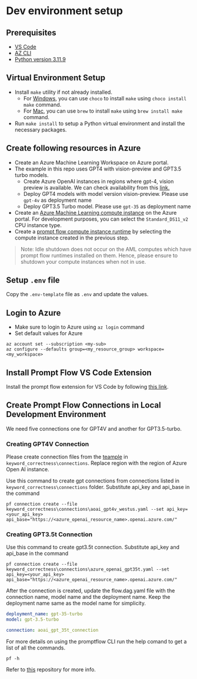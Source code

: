# Dev environment setup

## Prerequisites

- [VS Code](https://code.visualstudio.com/download)
- [AZ CLI](https://learn.microsoft.com/en-us/cli/azure/install-azure-cli)
- [Python version 3.11.9](https://www.python.org/downloads/release/python-3119/)

## Virtual Environment Setup

- Install `make` utility if not already installed.
  - For [Windows](https://community.chocolatey.org/packages/make), you can use `choco` to install `make` using `choco install make` command.
  - For [Mac](https://formulae.brew.sh/formula/make), you can use `brew` to install `make` using `brew install make` command.
- Run `make install` to setup a Python virtual environment and install the necessary packages.

## Create following resources in Azure
- Create an Azure Machine Learning Workspace on Azure portal.
- The example in this repo uses GPT4 with vision-preview and GPT3.5 turbo models. 
  -  Create Azure OpenAI instances in regions where gpt-4, vision preview is available. We can check availability from this [link.](https://learn.microsoft.com/en-us/azure/ai-services/openai/concepts/models#gpt-4-and-gpt-4-turbo-preview-model-availability)
  - Deploy GPT4 models with model version vision-preview. Please use `gpt-4v` as deployment name
  -  Deploy GPT3.5 Turbo model. Please use `gpt-35` as deployment name
- Create an [Azure Machine Learning compute instance](https://learn.microsoft.com/en-us/azure/machine-learning/how-to-create-compute-instance?view=azureml-api-2&tabs=azure-studio) on the Azure portal. For development purposes, you can select the `Standard_DS11_v2` CPU instance type.
- Create a [prompt flow compute instance runtime](https://learn.microsoft.com/en-us/azure/machine-learning/prompt-flow/how-to-create-manage-runtime?view=azureml-api-2&tabs=cli%2Cpython#create-a-compute-instance-runtime-on-a-runtime-page) by selecting the compute instance created in the previous step.

> Note: Idle shutdown does not occur on the AML computes which have prompt flow runtimes installed on them. Hence, please ensure to shutdown your compute instances when not in use.

## Setup `.env` file

Copy the `.env-template` file as `.env` and update the values.

## Login to Azure

- Make sure to login to Azure using `az login` command
- Set default values for Azure

```cli
az account set --subscription <my-sub>
az configure --defaults group=<my_resource_group> workspace=<my_workspace>
```

## Install Prompt Flow VS Code Extension

Install the prompt flow extension for VS Code by following [this link](https://marketplace.visualstudio.com/items?itemName=prompt-flow.prompt-flow).

## Create Prompt Flow Connections in Local Development Environment

We need five connections one for GPT4V and another for GPT3.5-turbo.

### Creating GPT4V Connection

Please create connection files from the [teample](../keyword_correctness/connections/aoai_gpt4v_region.yaml) in `keyword_correctness\connections`. Replace region with the region of Azure Open AI instance.

Use this command to create gpt connections from connections listed in `keyword_correctness\connections` folder. Substitute api_key and api_base in the command

```shell
pf connection create --file keyword_correctness\connections\aoai_gpt4v_westus.yaml --set api_key=<your_api_key> api_base="https://<azure_openai_resource_name>.openai.azure.com/"
```

### Creating GPT3.5t Connection

Use this command to create gpt3.5t connection. Substitute api_key and api_base in the command

```shell
pf connection create --file keyword_correctness\connections\azure_openai_gpt35t.yaml --set api_key=<your_api_key> api_base="https://<azure_openai_resource_name>.openai.azure.com/"
```

After the connection is created, update the flow.dag.yaml file with the connection name, model name and the deployment name. Keep the deployment name same as the model name for simplicity.  

```yaml
deployment_name: gpt-35-turbo
model: gpt-3.5-turbo

connection: aoai_gpt_35t_connection
```

For more details on using the promptflow CLI run the help comand to get a list of all the commands.

```shell
pf -h 
```

Refer to [this](https://github.com/microsoft/promptflow) repository for more info.
